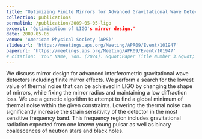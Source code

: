 ```yaml
---
title: "Optimizing Finite Mirrors for Advanced Gravitational Wave Detectors"
collection: publications
permalink: /publication/2009-05-05-ligo
excerpt: 'Optimization of LIGO's mirror design.'
date: 2009-05-05
venue: 'American Physical Society (APS)'
slidesurl: 'https://meetings.aps.org/Meeting/APR09/Event/101947'
paperurl: 'https://meetings.aps.org/Meeting/APR09/Event/101947'
# citation: 'Your Name, You. (2024). &quot;Paper Title Number 3.&quot; <i>GitHub Journal of Bugs</i>. 1(3).
---
```


We discuss mirror design for advanced interferometric gravitational wave detectors including finite mirror effects. We perform a search for the lowest value of thermal noise that can be achieved in LIGO by changing the shape of mirrors, while fixing the mirror radius and maintaining a low diffraction loss. We use a genetic algorithm to attempt to find a global minimum of thermal noise within the given constraints. Lowering the thermal noise can significantly increase the strain sensitivity of the detector in the most sensitive frequency band. This frequency region includes gravitational radiation expected from one known young pulsar as well as binary coalescences of neutron stars and black holes.